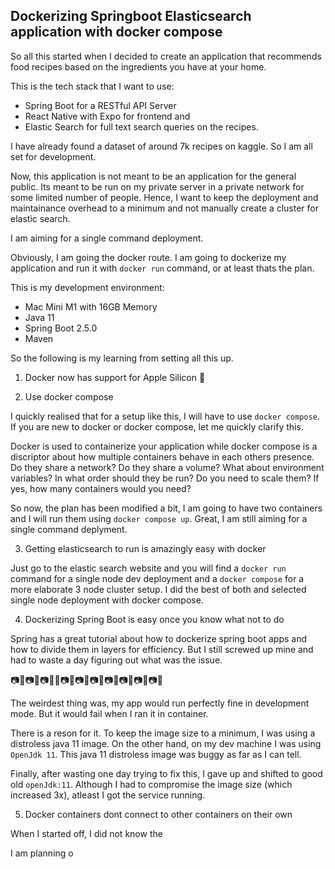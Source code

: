 ## Dockerizing Springboot Elasticsearch application with docker compose

So all this started when I decided to create an application that recommends food recipes based on the ingredients you have at your home. 

This is the tech stack that I want to use:
* Spring Boot for a RESTful API Server
* React Native with Expo for frontend and
* Elastic Search for full text search queries on the recipes. 

I have already found a dataset of around 7k recipes on kaggle. So I am all set for development.

Now, this application is not meant to be an application for the general public. Its meant to be run on my private server in a private network for some limited number of people. Hence, I want to keep the deployment and maintainance overhead to a minimum and not manually create a cluster for elastic search. 

I am aiming for a single command deployment. 

Obviously, I am going the docker route. I am going to dockerize my application and run it with `docker run` command, or at least thats the plan.

This is my development environment:
* Mac Mini M1 with 16GB Memory
* Java 11
* Spring Boot 2.5.0
* Maven

So the following is my learning from setting all this up. 

1. Docker now has support for Apple Silicon 🤩

2. Use docker compose

I quickly realised that for a setup like this, I will have to use `docker compose`. If you are new to docker or docker compose, let me quickly clarify this.

Docker is used to containerize your application while docker compose is a discriptor about how multiple containers behave in each others presence. Do they share a network? Do they share a volume? What about environment variables? In what order should they be run? Do you need to scale them? If yes, how many containers would you need? 

So now, the plan has been modified a bit, I am going to have two containers and I will run them using `docker compose up`. Great, I am still aiming for a single command deplyment. 

3. Getting elasticsearch to run is amazingly easy with docker

Just go to the elastic search website and you will find a `docker run` command for a single node dev deployment and a `docker compose` for a more elaborate 3 node cluster setup. I did the best of both and selected single node deployment with docker compose.

4. Dockerizing Spring Boot is easy once you know what not to do

Spring has a great tutorial about how to dockerize spring boot apps and how to divide them in layers for efficiency. But I still screwed up mine and had to waste a day figuring out what was the issue. 

📷📸📷📸📷📸📸📷📸📷📸📷📸📷📸📷📸📷📸📷📸

The weirdest thing was, my app would run perfectly fine in development mode. But it would fail when I ran it in container.

There is a reson for it. To keep the image size to a minimum, I was using a distroless java 11 image. On the other hand, on my dev machine I was using `OpenJdk 11`. This java 11 distroless image was buggy as far as I can tell. 

Finally, after wasting one day trying to fix this, I gave up and shifted to good old `openJdk:11`. Although I had to compromise the image size (which increased 3x), atleast I got the service running.

5. Docker containers dont connect to other containers on their own

When I started off, I did not know the






I am planning o
<!--stackedit_data:
eyJoaXN0b3J5IjpbLTc3MjgzODQ1MCwtNzM5MTE3NzU1LC0xND
U1NDM1Mjk3LDEwMTQ0NDEwMjFdfQ==
-->